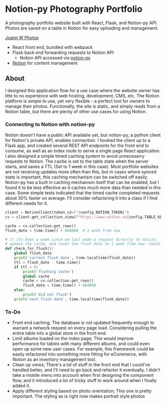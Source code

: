 # Notion-py Photography Portfolio 
A photography portfolio website built with React, Flask, and Notion-py API. Photos are saved on a table in Notion for easy uploading and management.

[Joann W Photos](http://joannwphotos.com/#/)

- React front end, bundled with webpack
- Flask back end forwarding requests to Notion API
  - Notion API accessed via [notion-py](https://github.com/jamalex/notion-py)
- [Notion](https://www.notion.so/) for content management

## About

I designed this application flow for a use case where the website owner has litte to no experience with web hosting, development, CMS, etc. The Notion platform is simple to use, yet very flexible - a perfect tool for owners to manage their photos. Functionally, the site is static, and simply reads from a Notion table, but there are plenty of other use cases for using Notion.

### Connecting to Notion with notion-py

Notion doesn't have a public API available yet, but notion-py, a python client for Notion's private API, enables connection. I hooked the client up to a Flask app, and created several REST API endpoints for the front end to consume, as well as an index route to serve a single page React application. I also designed a simple timed caching system to avoid unnecesarry requests to Notion. The cache is set to the table state when the server starts, and saves a TTL (Set to 1 week in this case). Most portfolio websites are not receiving updates more often than this, but in cases where synced state is important, this caching mechanism can be switched off easily. Notion-py has a built in caching mechanism itself that can be enabled, but I found it to be less effective as it caches much more data than needed in this case. Some simple tests indicated that the timed cache completed requests about 30% faster on average. I'll consider refactoring it into a class if I find different needs for it. 

```python
client = NotionClient(token_v2=f"{config.NOTION_TOKEN}")
cv = client.get_collection_view(f"https://www.notion.so{config.TABLE_KEY}")

cache = cv.collection.get_rows()
flush_date = time.time() + 604800  # 1 week from now

# if its been a week since we last made a request directly to notion,
# update the cache, and reset the flush date to 1 week from now. check_for_flush is called from all routes
def check_for_flush():
    global flush_date
    print('current flush date', time.localtime(flush_date))
    ttl = flush_date - time.time()
    if ttl < 0:
        print('flushing cache')
        global cache
        cache = cv.collection.get_rows()
        flush_date = time.time() + 604800
    else:
        print('did not flush')
    print('next flush date', time.localtime(flush_date))
```

### To-Do
- Front end caching; The database is not updated frequently enough to warrant a network request on every page load. Considering pulling the entire table into a global store in the front end. 
- Limit albums loaded on the index page; This would improve performance for tables with many different albums, and could even open up some new user cases. For example, this framework could be easily refactored into something more fitting for eCommerce, with Notion as an inventory management tool. 
- Clean up views; There's a lot of stuff in the front end that I could've handled better, and I'll need to go back and refactor it eventually. I didn't take a mobile menu into account when first designing the component flow, and it introduced a lot of tricky stuff to work around when I finally added it. 
- Apply different styling based on photo orientation; This one is pretty important. The styling as is right now makes portrait style photos 